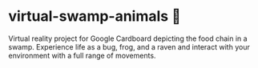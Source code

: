 # virtual-swamp-animals :frog:
Virtual reality project for Google Cardboard depicting the food chain in a swamp. Experience life as a bug, frog, and a raven and interact with your environment with a full range of movements.
